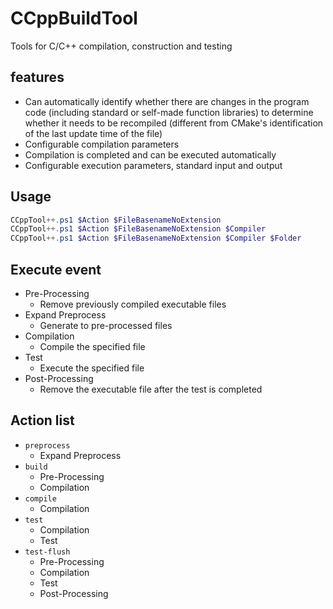# CCppBuildTool

Tools for C/C++ compilation, construction and testing

## features

- Can automatically identify whether there are changes in the program code (including standard or self-made function libraries) to determine whether it needs to be recompiled (different from CMake's identification of the last update time of the file)
- Configurable compilation parameters
- Compilation is completed and can be executed automatically
- Configurable execution parameters, standard input and output

## Usage

```powershell
CCppTool++.ps1 $Action $FileBasenameNoExtension
CCppTool++.ps1 $Action $FileBasenameNoExtension $Compiler
CCppTool++.ps1 $Action $FileBasenameNoExtension $Compiler $Folder
```

## Execute event

- Pre-Processing
  - Remove previously compiled executable files
- Expand Preprocess
  - Generate to pre-processed files
- Compilation
  - Compile the specified file
- Test
  - Execute the specified file
- Post-Processing
  - Remove the executable file after the test is completed

## Action list

- `preprocess`
  - Expand Preprocess
- `build`
  - Pre-Processing
  - Compilation
- `compile`
  - Compilation
- `test`
  - Compilation
  - Test
- `test-flush`
  - Pre-Processing
  - Compilation
  - Test
  - Post-Processing
